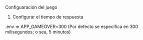 Configuaración del juego

1. Configurar el tiempo de respuesta

.env => APP_GAMEOVER=300 (Por defecto se especifica en 300 milisegundos; o sea, 5 minutos)